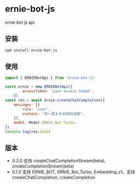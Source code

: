 # ernie-bot-js
ernie bot js api

## 安装

```bash
npm install ernie-bot-js
```

## 使用

```js
import { ERNIEBotApi } from 'ernie-bot-js'

const ernie = new ERNIEBotApi({
        accessToken: 'your access token',
    })
const res = await ernie.createChatCompletion({
    messages: [{
        role: 'user',
        content: "写一首关于太阳的诗歌",
    }],
    model: Model.ERNIE_Bot_Turbo,
})
console.log(res.data)
```

## 版本

* 0.2.0 支持 createChatCompletionStream(beta), createCompletionStream(beta)
* 0.1.0 支持 ERNIE_BOT, ERNIE_Bot_Turbo, Embedding_v1。支持 createChatCompletion, createCompletion